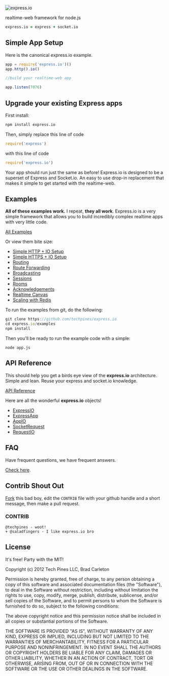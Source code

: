 ![express.io](http://cdn.techpines.io/express.io-black.png)

realtime-web framework for node.js

```coffeescript
express.io = express + socket.io
```

## Simple App Setup

Here is the canonical express.io example.

```javascript
app = require('express.io')()
app.http().io()

//build your realtime-web app

app.listen(7076)
```

## Upgrade your existing Express apps

First install:

```bash
npm install express.io
```

Then, simply replace this line of code

```javascript
require('express')
```

with this line of code

```javascript
require('express.io')
```

Your app should run just the same as before!  Express.io is designed to be a superset of Express and Socket.io.  An easy to use drop-in replacement that makes it simple to get started with the realtime-web.


## Examples


__All of these examples work.__  I repeat, __they all work__.  Express.io is a very simple framework that allows you to build incredibly complex realtime apps with very little code.

[All Examples](https://github.com/techpines/express.io/tree/master/examples#readme)

Or view them bite size:

* [Simple HTTP + IO Setup](https://github.com/techpines/express.io/tree/master/examples#simple-http--io-setup)
* [Simple HTTPS + IO Setup](https://github.com/techpines/express.io/tree/master/examples#simple-https--io-setup)
* [Routing](https://github.com/techpines/express.io/tree/master/examples#routing)
* [Route Forwarding](https://github.com/techpines/express.io/tree/master/examples#route-forwarding)
* [Broadcasting](https://github.com/techpines/express.io/tree/master/examples#broadcasting)
* [Sessions](https://github.com/techpines/express.io/tree/master/examples#sessions)
* [Rooms](https://github.com/techpines/express.io/tree/master/examples#rooms)
* [Acknowledgements](https://github.com/techpines/express.io/tree/master/examples#acknowledgements)
* [Realtime Canvas](https://github.com/techpines/express.io/tree/master/examples#realtime-canvas)
* [Scaling with Redis](https://github.com/techpines/express.io/tree/master/examples#scaling-with-redis)

To run the examples from git, do the following:

```js
git clone https://github.com/techpines/express.io
cd express.io/examples
npm install
```

Then you'll be ready to run the example code with a simple:

```
node app.js
```

## API Reference

This should help you get a birds eye view of the __express.io__ architecture.  Simple and lean.  Reuse your express and socket.io knowledge.

[API Reference](https://github.com/techpines/express.io/tree/master/lib#readme)

Here are all the wonderful __express.io__ objects!

* [ExpressIO](https://github.com/techpines/express.io/tree/master/lib#expressio)
* [ExpressApp](https://github.com/techpines/express.io/tree/master/lib#expressapp)
* [AppIO](https://github.com/techpines/express.io/tree/master/lib#appio)
* [SocketRequest](https://github.com/techpines/express.io/tree/master/lib#socketrequest)
* [RequestIO](https://github.com/techpines/express.io/tree/master/lib#requestio)

## FAQ

Have frequent questions, we have frequent answers.

[Check here](https://github.com/techpines/express.io/tree/master/docs/faq.md).

## Contrib Shout Out

[Fork](https://github.com/techpines/express.io/fork_select) this bad boy, edit the `CONTRIB` file with your github handle and a short message, then make a pull request.


### CONTRIB
```twitter
@techpines - woot!
+ @saladfingers - I like express.io bro
```

## License
It's free! Party with the MIT!

Copyright (c) 2012 Tech Pines LLC, Brad Carleton 

Permission is hereby granted, free of charge, to any person obtaining a copy of this software and associated documentation files (the "Software"), to deal in the Software without restriction, including without limitation the rights to use, copy, modify, merge, publish, distribute, sublicense, and/or sell copies of the Software, and to permit persons to whom the Software is furnished to do so, subject to the following conditions:

The above copyright notice and this permission notice shall be included in all copies or substantial portions of the Software.

THE SOFTWARE IS PROVIDED "AS IS", WITHOUT WARRANTY OF ANY KIND, EXPRESS OR IMPLIED, INCLUDING BUT NOT LIMITED TO THE WARRANTIES OF MERCHANTABILITY, FITNESS FOR A PARTICULAR PURPOSE AND NONINFRINGEMENT. IN NO EVENT SHALL THE AUTHORS OR COPYRIGHT HOLDERS BE LIABLE FOR ANY CLAIM, DAMAGES OR OTHER LIABILITY, WHETHER IN AN ACTION OF CONTRACT, TORT OR OTHERWISE, ARISING FROM, OUT OF OR IN CONNECTION WITH THE SOFTWARE OR THE USE OR OTHER DEALINGS IN THE SOFTWARE.
